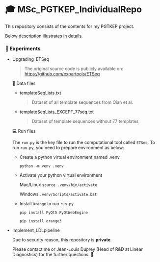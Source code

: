 # :mortar_board: MSc_PGTKEP_IndividualRepo

This repository consists of the contents for my PGTKEP project. 

Below description illustrates in details. 

<!--
### :computer: Reference

The original source code is publicly available on:
https://github.com/expartools/ETSeq
-->

### :bookmark_tabs: Experiments

* Upgrading_ETSeq
  > The original source code is publicly available on: https://github.com/expartools/ETSeq

  :file_folder: Data files

  * templateSeqLists.txt
    > Dataset of all template sequences from Qian et al.

  * templateSeqLists_EXCEPT_77seq.txt
    > Dataset of template sequences without 77 templates
  
  :computer: Run files
  
  The `run.py` is the key file to run the computational tool called `ETSeq`. To run `run.py`, you need to prepare environment as below:
  * Create a python virtual environment named .venv

    `python -m venv .venv`
  
  * Activate your python virtual environment 

    Mac/Linux `source .venv/bin/activate`
    
    Windows `.venv/Scripts/activate.bat`
  * Install `Orange` to run `run.py`
  
    `pip install PyQt5 PyQtWebEngine`

    `pip install orange3`

* Implement_LDLpipeline
  
  Due to security reason, this repository is **private**.
  
  Please contact me or Jean-Louis Duprey (Head of R&D at Linear Diagnostics) for the further questions. :speech_balloon:
